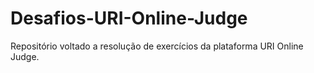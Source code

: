 # Desafios-URI-Online-Judge
Repositório voltado a resolução de exercícios da plataforma URI Online Judge.
